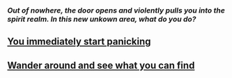 ### ***Out of nowhere, the door opens and violently pulls you into the spirit realm. In this new unkown area, what do you do?***
## [You immediately start panicking](../situations/END-forever-stuck.md)
## [Wander around and see what you can find](../situations/END-little-boy.md)